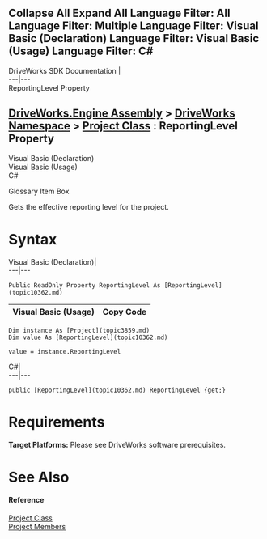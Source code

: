        

 Collapse All Expand All  Language Filter: All  Language Filter: Multiple  Language Filter: Visual Basic (Declaration) Language Filter: Visual Basic (Usage) Language Filter: C#  
---  
DriveWorks SDK Documentation  |   
---|---  
ReportingLevel Property   
  
[DriveWorks.Engine Assembly](topic2156.md) > [DriveWorks Namespace](topic2159.md) > [Project Class](topic3859.md) : ReportingLevel Property  
---  
  
Visual Basic (Declaration)    
Visual Basic (Usage)    
C# 

Glossary Item Box

Gets the effective reporting level for the project. 

# Syntax

Visual Basic (Declaration)|   
---|---  
      
    
    Public ReadOnly Property ReportingLevel As [ReportingLevel](topic10362.md)  
  
Visual Basic (Usage)| Copy Code  
---|---  
      
    
    Dim instance As [Project](topic3859.md)
    Dim value As [ReportingLevel](topic10362.md)
     
    value = instance.ReportingLevel  
  
C#|   
---|---  
      
    
    public [ReportingLevel](topic10362.md) ReportingLevel {get;}  
  
# Requirements

**Target Platforms:** Please see DriveWorks software prerequisites.

# See Also

#### Reference

[Project Class](topic3859.md)   
[Project Members](topic3860.md)


